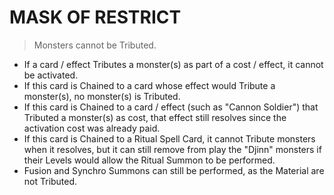
# MASK OF RESTRICT  
> Monsters cannot be Tributed.

*   If a card / effect Tributes a monster(s) as part of a cost / effect, it cannot be activated.
*   If this card is Chained to a card whose effect would Tribute a monster(s), no monster(s) is Tributed.
*   If this card is Chained to a card / effect (such as "Cannon Soldier") that Tributed a monster(s) as cost, that effect still resolves since the activation cost was already paid.
*   If this card is Chained to a Ritual Spell Card, it cannot Tribute monsters when it resolves, but it can still remove from play the "Djinn" monsters if their Levels would allow the Ritual Summon to be performed.
*   Fusion and Synchro Summons can still be performed, as the Material are not Tributed.

  